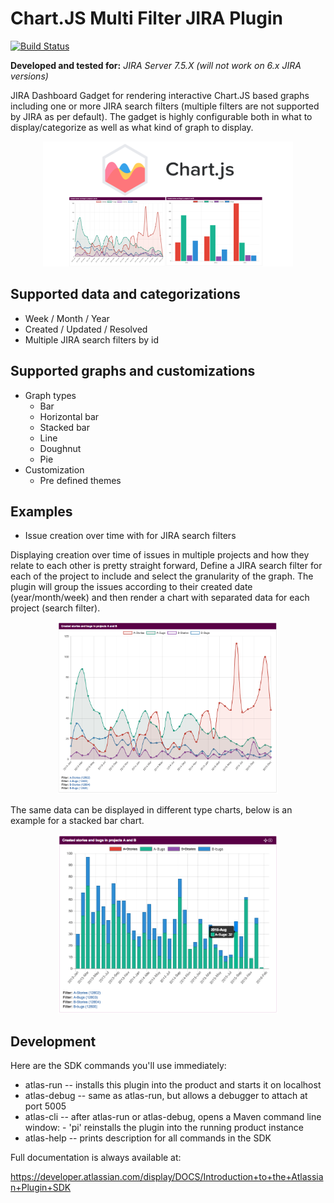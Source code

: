 # Chart.JS Multi Filter JIRA Plugin
[![Build Status](https://travis-ci.org/andnyb/chartjs-multifilter-jira-plugin.svg)](https://travis-ci.org/andnyb/chartjs-multifilter-jira-plugin)

**Developed and tested for:** *JIRA Server 7.5.X (will not work on 6.x JIRA versions)*

JIRA Dashboard Gadget for rendering interactive Chart.JS based graphs including one or more JIRA search filters (multiple filters are not supported by JIRA as per default). The gadget is highly configurable both in what to display/categorize as well as what kind of graph to display. 

<p align="center"><img src="https://github.com/andnyb/chartjs-multifilter-jira-plugin/raw/master/src/main/resources/images/chartjs-multifilter-thumb.png" 
alt="thumbnail" 
width="400"/></p>

## Supported data and categorizations
* Week / Month / Year
* Created / Updated / Resolved
* Multiple JIRA search filters by id

## Supported graphs and customizations
* Graph types
  * Bar
  * Horizontal bar
  * Stacked bar
  * Line
  * Doughnut
  * Pie
* Customization
  * Pre defined themes
  
## Examples

* Issue creation over time with for JIRA search filters

Displaying creation over time of issues in multiple projects and how they relate to each other is pretty straight forward, Define a JIRA search filter for 
each of the project to include and select the granularity of the graph. The plugin will group the issues according to their created date (year/month/week) 
and then render a chart with separated data for each project (search filter).  

<p align="center"><img src="https://github.com/andnyb/chartjs-multifilter-jira-plugin/raw/master/src/main/resources/images/screenshot-line.png" 
alt="Line chart" 
width="70%"/></p>

The same data can be displayed in different type charts, below is an example for a stacked bar chart. 

<p align="center"><img src="https://github.com/andnyb/chartjs-multifilter-jira-plugin/raw/master/src/main/resources/images/screenshot-stackedbar.png" 
alt="Stacked bar chart" 
width="70%"/></p>

## Development

Here are the SDK commands you'll use immediately:

* atlas-run   -- installs this plugin into the product and starts it on localhost
* atlas-debug -- same as atlas-run, but allows a debugger to attach at port 5005
* atlas-cli   -- after atlas-run or atlas-debug, opens a Maven command line window:
                 - 'pi' reinstalls the plugin into the running product instance
* atlas-help  -- prints description for all commands in the SDK

Full documentation is always available at:

https://developer.atlassian.com/display/DOCS/Introduction+to+the+Atlassian+Plugin+SDK
